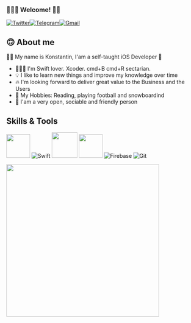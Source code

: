 ### 🙋🏻‍♂️ Welcome! 👋🏻

[<img alt="Twitter" src="https://img.shields.io/badge/Twitter%20-%231DA1F2.svg?&style=for-the-badge&logo=Twitter&logoColor=white"/>][Twitter][<img alt="Telegram" src="https://img.shields.io/badge/Telegram%20-%231877F2.svg?&style=for-the-badge&logo=Telegram&logoColor=white"/>][Telegram][<img alt="Gmail" src="https://img.shields.io/badge/Gmail-D14836?style=for-the-badge&logo=gmail&logoColor=white"/>][Gmail]

## 🙃 About me 
✌🏻 My name is Konstantin, I'am a self-taught iOS Developer 
- 🧑🏻‍💻 I'm Swift lover. Xcoder. cmd+B cmd+R sectarian.
- 💡 I like to learn new things and improve my knowledge over time
- 🔥 I'm looking forward to deliver great value to the Business and the Users
- 🎯 My Hobbies: Reading, playing football and snowboardind
- 👥 I'am a very open, sociable and friendly person

## Skills & Tools

<img height="62em" src="https://user-images.githubusercontent.com/10991489/119416278-918ddb80-bcf3-11eb-9106-2e73b8f45902.png"/> ![Swift](https://www.vectorlogo.zone/logos/swift/swift-icon.svg) <img height="67em" src="https://developer.apple.com/design/human-interface-guidelines/macos/images/app-icon-realistic-materials_2x.png"/> 
<img height="62em" src="https://user-images.githubusercontent.com/10991489/119416543-285a9800-bcf4-11eb-8755-a9351330ef0d.jpg"/> ![Firebase](https://www.vectorlogo.zone/logos/firebase/firebase-icon.svg) ![Git](https://www.vectorlogo.zone/logos/git-scm/git-scm-icon.svg)

<img align="left" src="https://github-readme-stats.vercel.app/api?username=hellbeemzk&count_private=true&show_icons=true&icon_color=CE1D2D&text_color=718096&bg_color=ffffff&hide_title=true" width="400"/>
    
[Twitter]: https://twitter.com/hellbeemzk
[Telegram]: https://telegram.me/hellbeemzk
[Gmail]: https://hellbeemzk@gmail.com


